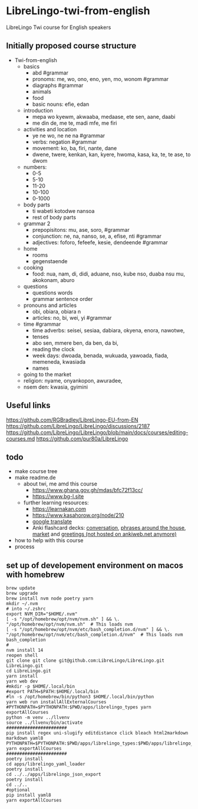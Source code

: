 # LibreLingo-twi-from-english
LibreLingo Twi course for English speakers

## Initially proposed course structure

- Twi-from-english
	- basics 
		- abd #grammar 
		- pronoms: me, wo, ono, eno, yen, mo, wonom	#grammar
		- diagraphs	#grammar
		- animals 
		- food
		- basic nouns: efie, edan
	- introduction 
		- mepa wo kyewm, akwaaba, medaase, ete sen, aane, daabi
		- me din de, me te, madi mfe, me firi 
	- activities and location
		- ye ne wo, ne ne na 	#grammar
		- verbs: negation 	#grammar
		- movement: ko, ba, firi, nante, dane 
		- dwene, twere, kenkan, kan, kyere, hwoma, kasa, ka, te, te ase, to dwom
	- numbers: 
		- 0-5
		- 5-10
		- 11-20
		- 10-100
		- 0-1000
	- body parts 
		- ti wabeti kotodwe nansoa  
		- rest of body parts 
	- grammar 2
		- prepopisitons: mu, ase, soro, 	#grammar
		- conjunction: ne, na, nanso, se, a, efise, nti	#grammar
		- adjectives: foforo, fefeefe, kesie, dendeende	#grammar
	- home
		- rooms 
		- gegenstaende
	- cooking 
		- food: nua, nam, di, didi, aduane, nso, kube nso, duaba nsu mu, akokonam, aburo
	- questions 
		- questions words
		- grammar sentence order 
	- pronouns and articles
		- obi, obiara, obiara n 
		- articles: no, bi, wei, yi  	#grammar
	- time #grammar
		- time adverbs: seisei, sesiaa, dabiara, okyena, enora, nawotwe, 
		- tenses
		- abo sen, mmere ben, da ben, da bi, 
		- reading the clock
		- week days: dwoada, benada, wukuada, yawoada, fiada, memeneda, kwasiada
		- names
	- going to the market 
	- religion: nyame, onyankopon, awuradee, 
	- nsem den: kwasia, gyimini 

## Useful links

https://github.com/RGBradley/LibreLingo-EU-from-EN
https://github.com/LibreLingo/LibreLingo/discussions/2187
https://github.com/LibreLingo/LibreLingo/blob/main/docs/courses/editing-courses.md
https://github.com/pur80a/LibreLingo

## todo

- make course tree 
- make readme.de 
  - about twi, me amd this course
    - https://www.ghana.gov.gh/mdas/bfc72f13cc/
    - https://www.bg-l.site
  - further learning resources:
    - https://learnakan.com 
    - https://www.kasahorow.org/node/210
    - [google translate](https://translate.google.com/?sl=ak&tl=en)
    - Anki flashcard decks: [conversation](https://ankiweb.net/shared/info/1863265353), [phrases around the house](https://ankiweb.net/shared/info/1898840477), [market](https://ankiweb.net/shared/info/1587304533) and [greetings (not hosted on ankiweb.net anymore)](https://wlankabel.at/john/cloud/twi/Twi_-_Greeting__Responses.apkg) 
- how to help with this course
- process 

## set up of developement environment on macos with homebrew

```
brew update 
brew upgrade 
brew install nvm node poetry yarn 
mkdir ~/.nvm
# into ~/.zshrc
export NVM_DIR="$HOME/.nvm"
[ -s "/opt/homebrew/opt/nvm/nvm.sh" ] && \. "/opt/homebrew/opt/nvm/nvm.sh"  # This loads nvm
[ -s "/opt/homebrew/opt/nvm/etc/bash_completion.d/nvm" ] && \. "/opt/homebrew/opt/nvm/etc/bash_completion.d/nvm"  # This loads nvm bash_completion
#
nvm install 14
reopen shell
git clone git clone git@github.com:LibreLingo/LibreLingo.git LibreLingo.git
cd LibreLingo.git
yarn install 
yarn web dev 
#mkdir -p $HOME/.local/bin 
#export PATH=$PATH:$HOME/.local/bin
#ln -s /opt/homebrew/bin/python3 $HOME/.local/bin/python
yarn web run installAllExternalCourses
#PYTHONPATH=$PYTHONPATH:$PWD/apps/librelingo_types yarn exportAllCourses
python -m venv ../llvenv
source ../llvenv/bin/activate
#######################
pip install regex uni-slugify editdistance click bleach html2markdown markdown yaml8
PYTHONPATH=$PYTHONPATH:$PWD/apps/librelingo_types:$PWD/apps/librelingo_utils:$PWD/apps/librelingo_yaml_loader yarn exportAllCourses
#######################
poetry install
cd apps/librelingo_yaml_loader
poetry install
cd ../../apps/librelingo_json_export
poetry install
cd ../..
#optional
pip install yaml8
yarn exportAllCourses
```
